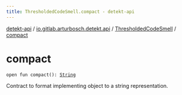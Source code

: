 ```yaml
---
title: ThresholdedCodeSmell.compact - detekt-api
---
```


[detekt-api](../../index.html) / [io.gitlab.arturbosch.detekt.api](../index.html) / [ThresholdedCodeSmell](index.html) / [compact](./compact.html)

# compact

`open fun compact(): `[`String`](https://kotlinlang.org/api/latest/jvm/stdlib/kotlin/-string/index.html)

Contract to format implementing object to a string representation.

